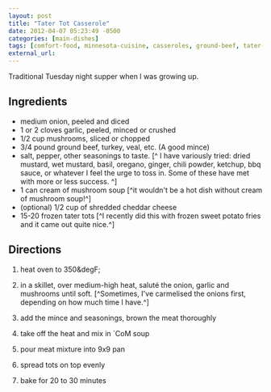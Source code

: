 ```yaml
---
layout: post
title: "Tater Tot Casserole"
date: 2012-04-07 05:23:49 -0500
categories: [main-dishes]
tags: [comfort-food, minnesota-cuisine, casseroles, ground-beef, tater-tots]
external_url: 
---
```

Traditional Tuesday night supper when I was growing up.

## Ingredients

* medium onion, peeled and diced
* 1 or 2 cloves garlic, peeled, minced or crushed
* 1/2 cup mushrooms, sliced or chopped
* 3/4 pound ground beef, turkey, veal, etc. (A good mince)
* salt, pepper, other seasonings to taste. [^ I have  variously tried: dried mustard, wet mustard, basil,  oregano, ginger, chili powder, ketchup, bbq sauce, or whatever I feel the urge to toss in. Some of these have met with more or less success. ^]
* 1 can cream of mushroom soup [^it wouldn't be a hot dish without cream of mushroom soup!^]
* (optional) 1/2 cup of shredded cheddar cheese
* 15-20 frozen tater tots [^I recently did this with frozen sweet potato fries and it came out quite nice.^]


## Directions

1.  heat oven to 350&degF;

1.  in a skillet, over medium-high heat, salut&eacute; the onion, garlic and mushrooms until soft. [^Sometimes, I've carmelised the onions first, depending on how much time I have.^]

1.  add the mince and seasonings, brown the meat thoroughly

1.  take off the heat and mix in `CoM soup

1.  pour meat mixture into 9x9 pan

1.  spread tots on top evenly

1.  bake for 20 to 30 minutes
